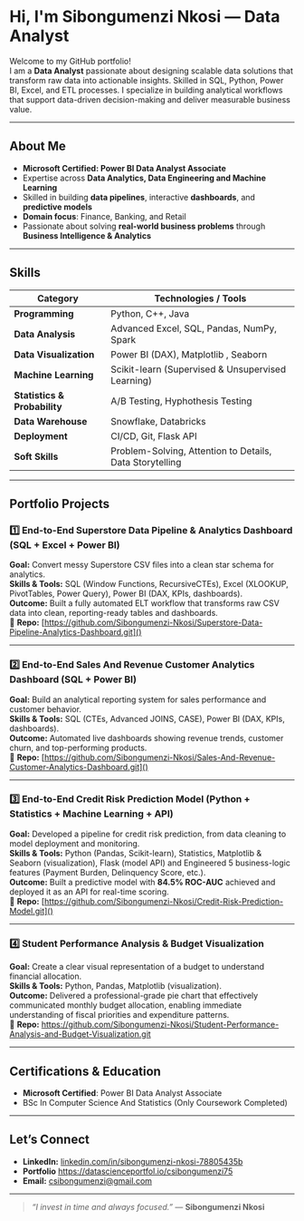 # Hi, I'm Sibongumenzi Nkosi — Data Analyst

Welcome to my GitHub portfolio!  
I am a **Data Analyst** passionate about designing scalable data solutions that transform raw data into actionable insights. Skilled in SQL, Python, Power BI, Excel, and ETL processes. I specialize in building analytical workflows that support data-driven decision-making and deliver measurable business value.

---

## About Me
- **Microsoft Certified: Power BI Data Analyst Associate**  
- Expertise across **Data Analytics, Data Engineering and Machine Learning**  
- Skilled in building **data pipelines**, interactive **dashboards**, and **predictive models**  
- **Domain focus**: Finance, Banking, and Retail  
- Passionate about solving **real-world business problems** through **Business Intelligence & Analytics**

---

## Skills

| **Category**        | **Technologies / Tools** |
|---------------------|--------------------------|
| **Programming**     | Python, C++, Java |
| **Data Analysis**   | Advanced Excel, SQL, Pandas, NumPy, Spark|
| **Data Visualization**| Power BI (DAX), Matplotlib , Seaborn|
| **Machine Learning**| Scikit-learn (Supervised & Unsupervised Learning) |
| **Statistics & Probability**| A/B Testing, Hyphothesis Testing |
| **Data Warehouse**  | Snowflake, Databricks |
| **Deployment**      | CI/CD, Git, Flask API |
| **Soft Skills**     | Problem-Solving, Attention to Details, Data Storytelling |

---

## Portfolio Projects

### 1️⃣ End-to-End Superstore Data Pipeline & Analytics Dashboard (SQL + Excel + Power BI)
**Goal:** Convert messy Superstore CSV files into a clean star schema for analytics.  
**Skills & Tools:** SQL (Window Functions, RecursiveCTEs), Excel (XLOOKUP, PivotTables, Power Query), Power BI (DAX, KPIs, dashboards).  
**Outcome:** Built a fully automated ELT workflow that transforms raw CSV data into clean, reporting-ready tables and dashboards.  
📂 **Repo:** [https://github.com/Sibongumenzi-Nkosi/Superstore-Data-Pipeline-Analytics-Dashboard.git]()

---

### 2️⃣ End-to-End Sales And Revenue Customer Analytics Dashboard (SQL + Power BI)  
**Goal:** Build an analytical reporting system for sales performance and customer behavior.  
**Skills & Tools:** SQL (CTEs, Advanced JOINS, CASE), Power BI (DAX, KPIs, dashboards).    
**Outcome:** Automated live dashboards showing revenue trends, customer churn, and top-performing products.  
📂 **Repo:** [https://github.com/Sibongumenzi-Nkosi/Sales-And-Revenue-Customer-Analytics-Dashboard.git]()

---

### 3️⃣ End-to-End Credit Risk Prediction Model (Python + Statistics + Machine Learning + API)  
**Goal:** Developed a pipeline for credit risk prediction, from data cleaning to model deployment and monitoring.          
**Skills & Tools:** Python (Pandas, Scikit-learn), Statistics, Matplotlib & Seaborn (visualization), Flask (model API) and Engineered 5 business-logic features (Payment Burden, Delinquency Score, etc.).       
**Outcome:** Built a predictive model with **84.5% ROC-AUC** achieved and deployed it as an API for real-time scoring.     
📂 **Repo:** [https://github.com/Sibongumenzi-Nkosi/Credit-Risk-Prediction-Model.git]() 

---

### 4️⃣ Student Performance Analysis & Budget Visualization
**Goal:** Create a clear visual representation of a budget to understand financial allocation.  
**Skills & Tools:** Python, Pandas, Matplotlib (visualization).  
**Outcome:** Delivered a professional-grade pie chart that effectively communicated monthly budget allocation, enabling immediate understanding of fiscal priorities and expenditure patterns.  
📂 **Repo:** https://github.com/Sibongumenzi-Nkosi/Student-Performance-Analysis-and-Budget-Visualization.git


---
## Certifications & Education
- **Microsoft Certified**: Power BI Data Analyst Associate
- BSc In Computer Science And Statistics (Only Coursework Completed)

---

## Let’s Connect
- **LinkedIn:** [linkedin.com/in/sibongumenzi-nkosi-78805435b](https://www.linkedin.com/in/sibongumenzi-nkosi-78805435b)    
- **Portfolio** https://datascienceportfol.io/csibongumenzi75
- **Email:** csibongumenzi@gmail.com
---

> *“I invest in time and always focused.”* — **Sibongumenzi Nkosi**



